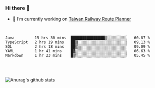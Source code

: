 ### Hi there 👋

- 🔭 I’m currently working on [Taiwan Railway Route Planner](https://github.com/Taiwan-Railway-Route-Planner)

<br/>

<!--START_SECTION:waka-->
```text
Java         15 hrs 30 mins  ███████████████▒░░░░░░░░░   60.87 % 
TypeScript   2 hrs 19 mins   ██▒░░░░░░░░░░░░░░░░░░░░░░   09.13 % 
SQL          2 hrs 18 mins   ██▒░░░░░░░░░░░░░░░░░░░░░░   09.09 % 
YAML         1 hr 41 mins    █▓░░░░░░░░░░░░░░░░░░░░░░░   06.63 % 
Markdown     1 hr 23 mins    █▒░░░░░░░░░░░░░░░░░░░░░░░   05.45 % 
```
<!--END_SECTION:waka-->

<br/>
<br/>

![Anurag's github stats](https://github-readme-stats.vercel.app/api?username=DepickereSven&show_icons=true&theme=tokyonight)



<!--
**DepickereSven/DepickereSven** is a ✨ _special_ ✨ repository because its `README.md` (this file) appears on your GitHub profile.

Here are some ideas to get you started:

- 🔭 I’m currently working on ...
- 🌱 I’m currently learning ...
- 👯 I’m looking to collaborate on ...
- 🤔 I’m looking for help with ...
- 💬 Ask me about ...
- 📫 How to reach me: ...
- 😄 Pronouns: ...
- ⚡ Fun fact: ...
-->

